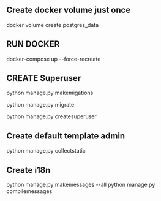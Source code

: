 ## Create docker volume just once
docker volume create postgres_data
## RUN DOCKER
docker-compose up  --force-recreate
## CREATE Superuser
python manage.py makemigations

python manage.py migrate

python manage.py createsuperuser
## Create default template admin
python manage.py collectstatic

## Create i18n
python manage.py makemessages --all
python manage.py compilemessages
